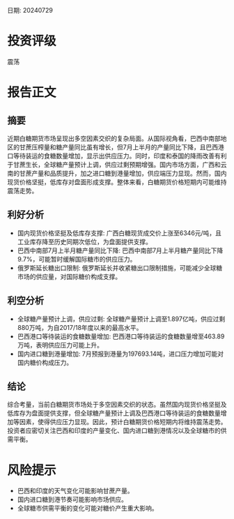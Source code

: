 
日期: 20240729

# 投资评级

震荡

# 报告正文

## 摘要

近期白糖期货市场呈现出多空因素交织的复杂局面。从国际视角看，巴西中南部地区的甘蔗压榨量和糖产量同比虽有增长，但7月上半月的产量同比下降，且巴西港口等待装运的食糖数量增加，显示出供应压力。同时，印度和泰国的降雨改善有利于甘蔗生长，全球糖产量预计上调，供应过剩预期增强。国内市场方面，广西和云南的甘蔗产量和品质提升，加之进口糖到港量增加，供应端压力显现。然而，国内现货价格坚挺，低库存对盘面形成支撑。整体来看，白糖期货价格短期内可能维持震荡走势。

## 利好分析

* 国内现货价格坚挺及低库存支撑: 广西白糖现货成交价上涨至6346元/吨，且工业库存降至历史同期次低位，为盘面提供支撑。
* 巴西中南部7月上半月糖产量同比下降: 巴西中南部7月上半月糖产量同比下降9.7%，可能暂时缓解国际糖市的供应压力。
* 俄罗斯延长糖出口限制: 俄罗斯延长并收紧糖出口限制措施，可能减少全球糖市场的供应量，对国际糖价构成支撑。

## 利空分析

* 全球糖产量预计上调，供应过剩: 全球糖产量预计上调至1.897亿吨，供应过剩880万吨，为自2017/18年度以来的最高水平。
* 巴西港口等待装运的食糖数量增加: 巴西港口等待装运的食糖数量增至463.89万吨，表明供应压力可能上升。
* 国内进口糖到港量增加: 7月预报到港量为197693.14吨，进口压力增加可能对国内糖价构成压力。

## 结论

综合考量，当前白糖期货市场处于多空因素交织的状态。虽然国内现货价格坚挺及低库存为盘面提供支撑，但全球糖产量预计上调及巴西港口等待装运的食糖数量增加等因素，使得供应压力显现。因此，预计白糖期货价格短期内将维持震荡走势。投资者应密切关注巴西和印度的产量变化、国内进口糖到港情况以及全球糖市的供需平衡。

# 风险提示

* 巴西和印度的天气变化可能影响甘蔗产量。
* 国内进口糖到港节奏可能影响市场供应。
* 全球糖市供需平衡的变化可能对糖价产生重大影响。
